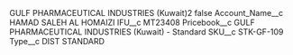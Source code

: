 <?xml version="1.0" encoding="UTF-8"?>
<CustomMetadata xmlns="http://soap.sforce.com/2006/04/metadata" xmlns:xsi="http://www.w3.org/2001/XMLSchema-instance" xmlns:xsd="http://www.w3.org/2001/XMLSchema">
    <label>GULF PHARMACEUTICAL INDUSTRIES (Kuwait)2</label>
    <protected>false</protected>
    <values>
        <field>Account_Name__c</field>
        <value xsi:type="xsd:string">HAMAD SALEH AL HOMAIZI</value>
    </values>
    <values>
        <field>IFU__c</field>
        <value xsi:type="xsd:string">MT23408</value>
    </values>
    <values>
        <field>Pricebook__c</field>
        <value xsi:type="xsd:string">GULF PHARMACEUTICAL INDUSTRIES (Kuwait) - Standard</value>
    </values>
    <values>
        <field>SKU__c</field>
        <value xsi:type="xsd:string">STK-GF-109</value>
    </values>
    <values>
        <field>Type__c</field>
        <value xsi:type="xsd:string">DIST STANDARD</value>
    </values>
</CustomMetadata>
